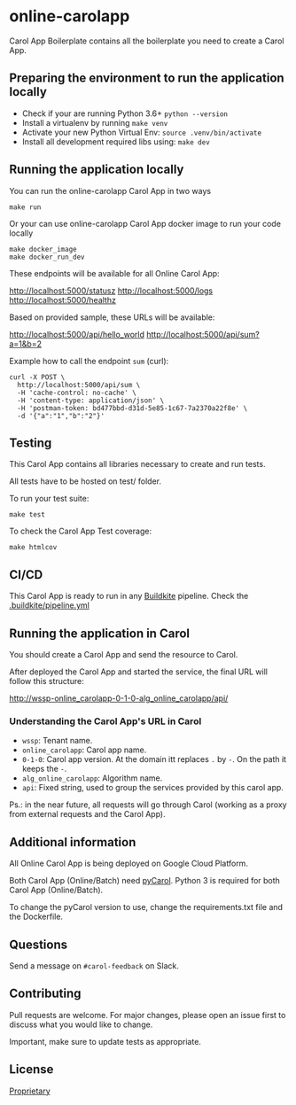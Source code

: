 # online-carolapp

Carol App Boilerplate contains all the boilerplate you need to create a Carol App.

## Preparing the environment to run the application locally

* Check if your are running Python 3.6+ ``python --version``
* Install a virtualenv by running ``make venv``
* Activate your new Python Virtual Env: ``source .venv/bin/activate``
* Install all development required libs using: ``make dev``

## Running the application locally

You can run the online-carolapp Carol App in two ways

```shell
make run
```

Or your can use online-carolapp Carol App docker image to run your code locally

```shell
make docker_image
make docker_run_dev
```

These endpoints will be available for all Online Carol App:

<http://localhost:5000/statusz>
<http://localhost:5000/logs>
<http://localhost:5000/healthz>

Based on provided sample, these URLs will be available:

<http://localhost:5000/api/hello_world>
<http://localhost:5000/api/sum?a=1&b=2>

Example how to call the endpoint `sum` (curl):

```shell
curl -X POST \
  http://localhost:5000/api/sum \
  -H 'cache-control: no-cache' \
  -H 'content-type: application/json' \
  -H 'postman-token: bd477bbd-d31d-5e85-1c67-7a2370a22f8e' \
  -d '{"a":"1","b":"2"}'
```

## Testing

This Carol App contains all libraries necessary to create and run tests.

All tests have to be hosted on test/ folder.

To run your test suite:

```shell
make test
```

To check the Carol App Test coverage:

```shell
make htmlcov
```

## CI/CD

This Carol App is ready to run in any [Buildkite](https://buildkite.com) pipeline. Check the [.buildkite/pipeline.yml](.buildkite/pipeline.yml)

## Running the application in Carol

You should create a Carol App and send the resource to Carol.

After deployed the Carol App and started the service, the final URL will follow this structure:

<http://wssp-online_carolapp-0-1-0-alg_online_carolapp/api/>

### Understanding the Carol App's URL in Carol

* `wssp`: Tenant name.
* `online_carolapp`: Carol app name.
* `0-1-0`: Carol app version. At the domain itt replaces `.` by `-`. On the path it keeps the `-`.
* `alg_online_carolapp`: Algorithm name.
* `api`: Fixed string, used to group the services provided by this carol app.

Ps.: in the near future, all requests will go through Carol (working as a proxy from external requests and the Carol App).

## Additional information

All Online Carol App is being deployed on Google Cloud Platform.

Both Carol App (Online/Batch) need [pyCarol](https://github.com/totvslabs/pyCarol).
Python 3 is required for both Carol App (Online/Batch).

To change the pyCarol version to use, change the requirements.txt file and the Dockerfile.

## Questions

Send a message on `#carol-feedback` on Slack.


## Contributing

Pull requests are welcome. For major changes, please open an issue first to discuss what you would like to change.

Important, make sure to update tests as appropriate.

## License

[Proprietary](LICENSE)
